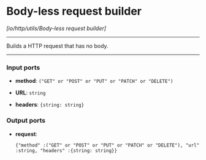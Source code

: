 # Body-less request builder

_[io/http/utils/Body-less request builder]_

---

Builds a HTTP request that has no body.<br>

---

### Input ports

* __method__: ` ("GET" or "POST" or "PUT" or "PATCH" or "DELETE") `


* __URL__: ` string `


* __headers__: ` {string: string} `

### Output ports

* __request__: 
    ```
    {"method" :("GET" or "POST" or "PUT" or "PATCH" or "DELETE"), "url" :string, "headers" :{string: string}}
    ```

